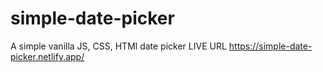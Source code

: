 # simple-date-picker
A simple vanilla JS, CSS, HTMl date picker
LIVE URL https://simple-date-picker.netlify.app/
